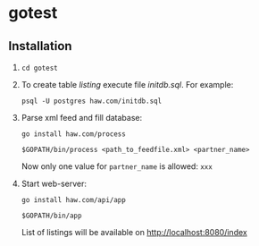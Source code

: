 # gotest

## Installation

1. `cd gotest`
2. To create table *listing* execute file *initdb.sql*. For example:
   
   `psql -U postgres haw.com/initdb.sql`
3. Parse xml feed and fill database:
   
   `go install haw.com/process`
    
   `$GOPATH/bin/process <path_to_feedfile.xml> <partner_name>`

   Now only one value for `partner_name` is allowed: `xxx`
4. Start web-server:
    
   `go install haw.com/api/app`
    
   `$GOPATH/bin/app`
  
   List of listings will be available on <http://localhost:8080/index>
